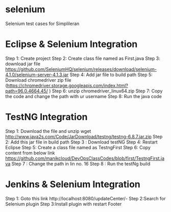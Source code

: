 # selenium
Selenium test cases for Simplileran 

# Eclipse & Selenium Integration
Step 1: Create project
Step 2: Create class file named as First.java
Step 3: download jar file
https://github.com/SeleniumHQ/selenium/releases/download/selenium-4.1.0/selenium-server-4.1.3.jar
Step 4: Add jar file to build path
Step 5: Download chromedriver zip file (https://chromedriver.storage.googleapis.com/index.html?path=96.0.4664.45/ )
Step 6: unzip chromedriver_linux64.zip
Step 7: Copy the code and change the path with ur username
Step 8: Run the java code

# TestNG Integration
Step 1: Download the file and unzip
wget http://www.java2s.com/Code/JarDownload/testng/testng-6.8.7.jar.zip
Step 2: Add this jar file in build path
Step 3 : Download testNG
Step 4: Restart Eclipse
Step 5: Create a class file named as TestngFirst
Step 6: Copy content from below link
https://github.com/manikcloud/DevOpsClassCodes/blob/first/TestngFirst.java
Step 7 : Change the path in lin no. 16
Step 8 : Run the testNg build

# Jenkins & Selenium Integration
Step 1: Goto this link http://localhost:8080/updateCenter/-
Step 2:Search for Selenium plugin
Step 3:Install plugin with restart
Footer
